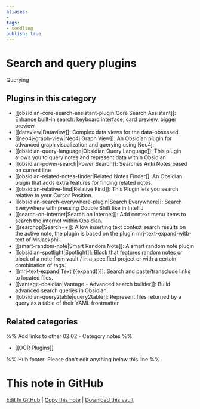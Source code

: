 ```yaml
---
aliases:
- 
tags: 
- seedling 
publish: true
---
```



# Search and query plugins

Querying

## Plugins in this category

- [[obsidian-core-search-assistant-plugin|Core Search Assistant]]: Enhance built-in search: keyboard interface, card preview, bigger preview
- [[dataview|Dataview]]: Complex data views for the data-obsessed.
- [[neo4j-graph-view|Neo4j Graph View]]: An Obsidian plugin for advanced graph visualization and querying using Neo4j.
- [[obsidian-query-language|Obsidian Query Language]]: This plugin allows you to query notes and represent data within Obsidian
- [[obsidian-power-search|Power Search]]: Searches Anki Notes based on current line
- [[obsidian-related-notes-finder|Related Notes Finder]]: An Obsidian plugin that adds extra features for finding related notes.
- [[obsidian-relative-find|Relative Find]]: This Plugin lets you search relative to your Cursor Position.
- [[obsidian-search-everywhere-plugin|Search Everywhere]]: Search Everywhere with pressing Double Shift like in IntelliJ
- [[search-on-internet|Search on Internet]]: Add context menu items to search the internet within Obsidian.
- [[searchpp|Search++]]: Allow inserting text context search results on the active note, the plugin is based on the plugin mrj-text-expand-witb-text of MrJackphil.
- [[smart-random-note|Smart Random Note]]: A smart random note plugin
- [[obsidian-spotlight|Spotlight]]: Block that features random notes or block of a note from vault / in a specified project or with a certain combination of tags.
- [[mrj-text-expand|Text {{expand}}]]: Search and paste/transclude links to located files.
- [[vantage-obsidian|Vantage - Advanced search builder]]: Build advanced search queries in Obsidian.
- [[obsidian-query2table|query2table]]: Represent files returned by a query as a table of their YAML frontmatter

## Related categories

%% Add links to other 02.02 - Category notes %%

- [[OCR Plugins]]

%% Hub footer: Please don't edit anything below this line %%

# This note in GitHub

<span class="git-footer">[Edit In GitHub](https://github.dev/obsidian-community/obsidian-hub/blob/main/02%20-%20Community%20Expansions/02.01%20Plugins%20by%20Category/Search%20and%20query%20plugins.md "git-hub-edit-note") | [Copy this note](https://raw.githubusercontent.com/obsidian-community/obsidian-hub/main/02%20-%20Community%20Expansions/02.01%20Plugins%20by%20Category/Search%20and%20query%20plugins.md "git-hub-copy-note") | [Download this vault](https://github.com/obsidian-community/obsidian-hub/archive/refs/heads/main.zip "git-hub-download-vault") </span>
